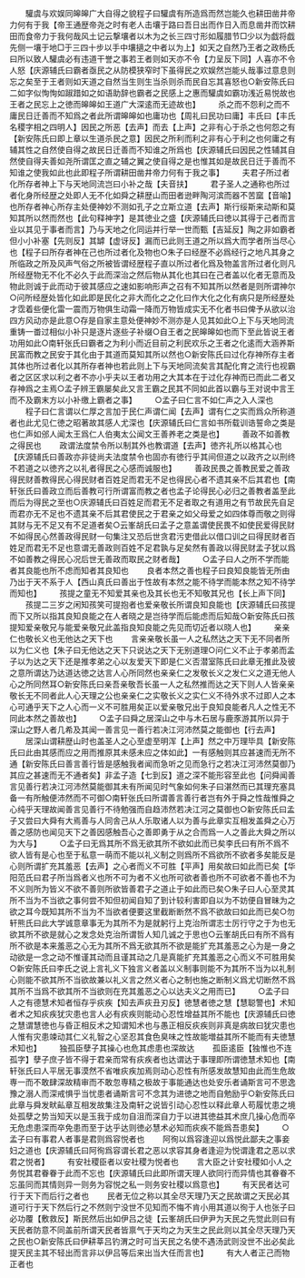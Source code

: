 <!-- { "loadSidebar": true } -->
　　驩虞与欢娱同皞皞广大自得之貌程子曰驩虞有所造爲而然岂能久也耕田凿井帝力何有于我【帝王通歴帝尧之时有老人击壤于路曰吾日出而作日入而息凿井而饮耕田而食帝力于我何哉风土记云撃壤者以木为之长三四寸形如履腊节□少以为戯将戯先侧一壤于地□于三四十步以手中壤擿之中者以为上】如天之自然乃王者之政杨氏曰所以致人驩虞必有违道干誉之事若王者则如天亦不令【力呈反下同】人喜亦不令人怒【庆源辅氏曰霸者亟民之从防模狭窄时下虽得民之欢娱然岂能乆哉事过意息则忘之矣至于王者则如天道之自然当生则生当杀则杀而民自忘其喜怒也○新安陈氏曰二如字似恂恂如踧踖如之如语助辞也霸者之民感上之惠而驩虞如霸功浅近易悦故也王者之民忘上之徳而皞皞如王道广大深逺而无迹故也】
　　杀之而不怨利之而不庸民日迁善而不知爲之者此所谓皞皞如也庸功也【周礼曰民功曰庸】丰氏曰【丰氏名稷字相之四明人】因民之所恶【去声】而去【上声】之非有心于杀之也何怨之有【新安陈氏曰即上章以生道杀民之意】因民之所利而利之非有心于利之也何庸之有辅其性之自然使自得之故民日迁善而不知谁之所爲也【庆源辅氏曰因民之性辅其自然使自得夫善如尧所谓匡之直之辅之翼之使自得之是也惟其如是故民日迁于善而不知谁之使我如此也此即程子所谓耕田凿井帝力何有于我之事】
　　夫君子所过者化所存者神上下与天地同流岂曰小补之哉【夫音扶】
　　君子圣人之通称也所过者化身所经歴之处即人无不化如舜之耕歴山而田者逊畔陶河滨而器不苦窳【音喻】也所存者神心所存主处便神妙不测如孔子之立斯立道【去声】斯行绥斯来动斯和莫知其所以然而然也【此句释神字】是其徳业之盛【庆源辅氏曰徳以其得于己者而言业以其见于事者而言】乃与天地之化同运并行举一世而甄【吉延反】陶之非如霸者但小小补塞【先则反】其罅【虚讶反】漏而已此则王道之所以爲大而学者所当尽心也【程子曰所存者神在己也所过者化及物也○朱子曰经歴不必爲经行之地凡其身之所临政之所及风声气俗之所被皆谓经歴程子直以所过者化爲及物盖言所过者化则凡所经歴物无不化不必久于此而深治之然后物从其化也其曰在己者盖以化者无意而及物此则诚于此而动于彼其感应之速如影响形声之召有不知其所以然者是则所谓神尔○问所经歴处皆化如此即是民化之非大而化之之化曰作大化之化有病只是所经歴处才霑着些便化雷一震而万物俱生动霜一降而万物皆成实无不化者书曰俾予从欲以治四方风动亦是此意○存是自家主意处便神妙不测亦是人见其如此○上下与天地同流重铸一畨过相似小补只是逐片逐些子补缀○自王者之民皞皞如也而下至此皆说王者功用如此○南轩张氏曰霸者之为利小而近目前之利民欢乐之王者之化逺而大涵养斯民富而教之民安于其化由于其道而莫知其所以然也○新安陈氏曰过化存神所存主者其体也所过者化以其所存者神也若此则上下与天地同流矣言其配化育之流行也视霸者之区区求以利之者不亦小乎夫以王者功用之大其本在于过化存神而已而此二者又存神爲之主焉○孟子辨王霸屡矣此又言王霸之民其不同如此首以霸与王对说中言王而不及霸末方以小补缴上霸者之事】
　　○孟子曰仁言不如仁声之入人深也
　　程子曰仁言谓以仁厚之言加于民仁声谓仁闻【去声】谓有仁之实而爲众所称道者也此尤见仁徳之昭著故其感人尤深也【庆源辅氏曰仁言如书所载训诰誓命之类是也仁声如邠人闻太王爲仁人伯夷太公闻文王善养老之类是也】
　　善政不如善教之得民也
　　政谓法度禁令所以制其外也教谓道【去声】徳齐礼所以格其心也【庆源辅氏曰善政亦非徒尚夫法度禁令也固亦有徳行乎其间但道之以政齐之以刑终不若道之以徳齐之以礼者得民之心感而诚服也】
　　善政民畏之善教民爱之善政得民财善教得民心得民财者百姓足而君无不足也得民心者不遗其亲不后其君也【南轩张氏曰善政立而后善教可行所谓富而教之者也孟子论得民心必归之善教者盖至此而后为得民之至也○庆源辅氏曰百姓足而君无不足者取之有道用之有节故民先自足而君亦无不足也不遗其亲不后其君使民之于君亲之如父母爱之如四体尊而敬之则得其财与无不足又有不足道者矣○云峯胡氏曰孟子之意盖谓使民畏不如使民爱得民财不如得民心然善政得民财一句集注又恐后世贪君污吏借此以借口训之曰得民财者百姓足而君无不足也意谓无善政则百姓不足君孰与足矣然有善政以得民财孟子犹以爲不如善教之得民心况后世无善政而取民之财者哉】
　　○孟子曰人之所不学而能者其良能也所不虑而知者其良知也
　　良者本然之善也程子曰良知良能皆无所由乃出于天不系于人【西山真氏曰善出于性故有本然之能不待学而能本然之知不待学而知也】
　　孩提之童无不知爱其亲也及其长也无不知敬其兄也【长上声下同】
　　孩提二三岁之闲知孩笑可提抱者也爱亲敬长所谓良知良能也【庆源辅氏曰孩提而下又所以指其良知良能之在人者晓之是岂待学而后能虑而后知哉○新安陈氏曰孩提知爱亲敬兄与能爱亲敬兄此盖指良知良能之先见而切近者以晓人也】
　　亲亲仁也敬长义也无他达之天下也
　　言亲亲敬长虽一人之私然达之天下无不同者所以为仁义也【朱子曰无他达之天下只说达之天下无别道理○问仁义不止于孝弟而孟子以为达之天下还是推孝弟之心以友爱天下即是仁义否潜室陈氏曰此章无推此及彼之意所谓达乃达道达徳之达言人心所同然也亲亲仁之发敬长义之发仁义之道无他人心之所同然耳○新安陈氏曰亲吾亲敬吾长虽一人之私然推而达之天下则人人皆亲亲敬长无不同者此人心天理之公也亲亲仁之实敬长义之实仁义不待外求不过即人之本心可通乎天下之人心而一义不可胜用矣正以爱亲敬兄出于良知良能者凡人之性无不同此本然之善故也】
　　○孟子曰舜之居深山之中与木石居与鹿豕游其所以异于深山之野人者几希及其闻一善言见一善行若决江河沛然莫之能御也【行去声】
　　居深山谓耕歴山时也盖圣人之心至虚至明浑【上声】然之中万理毕具【新安陈氏曰此由其感而应之用而推原其未感未应之体如此】一有感触则其应甚速而无所不通【新安陈氏曰善言善行皆是感触我者闻而急听之见而急行之若决江河沛然莫御乃其应之甚速而无不通者矣】非孟子造【七到反】道之深不能形容至此也【问舜闻善言见善行若决江河沛然莫能御其未有所闻见时气象如何朱子曰湛然而已其理充塞具备一有所触便沛然而不可御○南轩张氏曰所谓善言善行者岂有外于舜之性哉惟舜之心纯乎天理故闻善言见善行不待勉强而自趋沛然若决江河之莫御也○新安陈氏曰孟子又尝曰大舜有大焉善与人同舎己从人乐取诸人以为善与此章实互相发盖舜之心万善之感防也闻见天下之善因感触吾心之善即勇于从之合而爲一人之善此大舜之所以为大与】
　　○孟子曰无爲其所不爲无欲其所不欲如此而已矣李氏曰有所不爲不欲人皆有是心也至于私意一萌而不能以礼义制之则爲所不爲欲所不欲者多矣能反是心则所谓扩充其羞恶【去声】之心者而义不可胜【平声】用矣故曰如此而已矣【华阳范氏曰君子所当爲者义也所不可为者不义也所可欲者善也所不可欲者不善也不为不义则所为皆义不欲不善则所欲皆善君子之道止于如此而已矣○朱子曰人心至灵其所不当为不当欲之事何尝不知但初闻自知了到计较利害即自以为不妨便自冒昧为之欲之耳今既知其所不当为不当欲者便要这里截断断然不爲不欲故曰如此而已矣○勿轩熊氏曰此大学诚意章事无为其所不为是就躬行上克治所谓志士厉行守之于为也无欲其所不欲是就心之发念处克治所谓哲人知几诚之于思也○云峯胡氏曰有所不爲有所不欲是本来羞恶之心无为其所不爲无欲其所不欲是能扩充其羞恶之心为是一身之动欲是一念之动不惟谨其动而且谨其动之几是真能扩充其羞恶之心而义不可胜用矣○新安陈氏曰李氏之说上言礼义下独言义者盖以义制事则能不为其所不当为以礼制心则能不欲其所不当欲故兼以礼义言之然义者心之制也施之断制义爲尤切断然不爲其所不当爲不欲其所不当欲则在充其羞恶之心以达夫义之用而已】
　　○孟子曰人之有德慧术知者恒存乎疢疾【知去声疢丑刃反】徳慧者徳之慧【慧聪警也】术知者术之知疢疾犹灾患也言人必有疢疾则能动心忍性增益其所不能也【庆源辅氏曰徳之慧谓慧徳也与昏正相反术之知谓知术也与愚正相反疢疾则非真是病故曰犹灾患也人惟有灾患竦动其仁义礼智之心坚忍其食色臭味之性故能増益其所不能而有夫徳慧术知也】
　　独孤臣孽子其操心也危其虑患也深故达
　　孤臣逺臣【独惟也不连孤字】孽子庶子皆不得于君亲而常有疢疾者也达谓达于事理即所谓徳慧术知也【南轩张氏曰人平居无事漠然不省唯疢疾加焉则动心忍性有所感发故慧知由此而生危故専一而不敢肆深故精审而不敢忽専精之极故于事能通达也处安乐者诵斯言可不思逸豫之溺人而深戒惧乎当忧患者诵斯言可不念其为进徳之地而自勉励乎○新安陈氏曰此章与舜发畎畆章互相发故集注及南轩之说皆引动心忍性以释此章人苟履忧患之境处孤孽之势当知天以是玉我于成勿自沮而深自力于以进其徳益其术庶几操心危而卒无危虑患深而卒免患而至于达乎达则徳必慧术必知而疢疾不能爲吾患矣】
　　○孟子曰有事君人者事是君则爲容悦者也
　　阿徇以爲容逢迎以爲悦此鄙夫之事妾妇之道也【庆源辅氏曰阿徇爲容谓长君之恶以求容其身者逢迎为悦谓逢君之恶以求君之悦者】
　　有安社稷臣者以安社稷为悦者也
　　言大臣之计安社稷如小人之务悦其君眷眷于此而不忘也【庆源辅氏曰此即所谓天理人欲同行而异情也其眷眷不忘虽同而其情则异一则务为容悦之私一则务安社稷以爲意也】
　　有天民者达可行于天下而后行之者也
　　民者无位之称以其全尽天理乃天之民故谓之天民必其道可行于天下然后行之不然则宁没世不见知而不悔不肯小用其道以徇于人也张子曰必功覆【敷救反】斯民然后出如伊吕之徒【云峯胡氏曰伊尹为天民之先觉此则曰有天民者防意不同盖前所谓天民者皆禀气于天均之为天生之民此则以其全尽天理乃天之民也○新安陈氏曰伊耕莘吕钓渭之时可当天民之名使不遇汤武则没世不出必矣此提天民主其不轻出而言非以伊吕等后来出当大任而言也】
　　有大人者正己而物正者也
